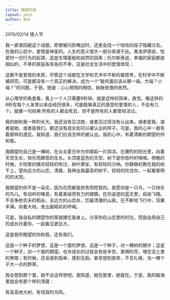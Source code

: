 ```yaml
---
title: 期望你我
layout: post
author: Bok
---
```



2015/02/14 情人节

我一直很回避这个话题，即使被问到嘴边时，还是会找一个哈哈的段子隐藏过去。在我的心目中，爱情是神圣的。人生的意义很大一部分来源于此。弗洛伊德说，性爱时一切行为的起源，这是生理基础和自然的因素；托尔斯泰说，幸福的家庭都是相似的，不幸的家庭各有各的不幸，这是社会生活中的爱情体现；

这都不是爱情的本质，尽管这个话题在文学和艺术中不断的被思考，在科学中不断被研究，可是都没有一个真正的解决。成为一个“敲鸡蛋应该从哪一端，大端？小端？”的问题。于我，她是：心心相惜的相信，脉脉依偎的依然。

从心理学的角度看，看上一个人只需要8秒钟。就是这样的简单，直觉。像这样的8秒在每个人发育以来会经历很多，可是能够真正的感受的爱情的人，不会有几个。就像一句经典:所有的人都会死去，但不是所有的人都曾经活过。

我的她和我一样的长大。我还没有见过她，或者见过但没有认出来。或者是我，或者是她，或者是我们，都还没有成长到可以被认出的样子。可是，我的心中一直有着那样的遇见，我知道，我们应该怎样的被认出。我的心中，有着清晰的期望的你和我。

我期望的自己是一棵树，在炎炎夏日中为你撑起一片阴凉。在爆烈的阳光里，向着天空生长，快乐而肆意的生长。头顶是蓝色的天空，树下是你低吟的喃喃。傍晚的时候，夕阳里的微风轻轻的吹过，树叶摩挲，有轻轻的沙响。你静静的靠在我的树干上，望向远方的山峦。清晨，我伸出我最高的树干，轻轻的托住你，一起看黎明的的太阳。

我期望的你不是一朵花，因为花而都是娇贵而短暂的。我愿你是一只鸟，一只快乐的鸟儿。有动听的嗓音，有着美丽而有力的翅膀。在你追逐的蓝天里，自由飞翔。不去争抢农夫的稻谷，去远方的山峦处，饮最清澈的山泉。在不断地飞行中，羽翼丰满。向着大地，发出最精彩的呼喊。

可是，我自私的期望你的家就建在我身上。分享你在山峦里的时光。而我会用自己的成长托着你，一起看见更远方。

这是我所期望的你和我，还有我们。

这是一个种子的梦想，这是一个蛋的梦想。这是一个种子，对一棵树的期许；这是一个种子，对一个蛋的期望。也许成长的过程会有些辛苦，束缚的壳，埋在泥土里的黑暗；有时候，还会感到孤单，感到无助。甚至想到放弃，不去扎根，当一棵个子大一点的野草。

我会想到那个蛋，她不会这样想吧。我知道，她在那里，她就在。于是，我的脑海里就会有那个样的清晨：

有高高地大树，有悦耳的鸟鸣。

